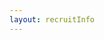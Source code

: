 ```yaml
---
layout: recruitInfo
---
```


<html lang="en">
<head>
    <meta charset="UTF-8">
    <meta http-equiv="X-UA-Compatible" content="IE=edge">
    <meta name="viewport" content="width=device-width, initial-scale=1.0">
    <style>
        /* 背景图片设置 */
        .narrow-image {
            width: 100%;
            display: block;
            margin: 20px auto;
        }

        /* 文字内容的样式 */
        .content {
            max-width: 800px;
            margin: 50px auto;
            padding: 20px;
            background-color: rgba(255, 255, 255, 0.8); /* 半透明背景颜色 */
            border-radius: 10px; /* 内容块边角圆滑 */
            box-shadow: 0 4px 8px rgba(0, 0, 0, 0.1); /* 内容块的阴影效果 */
        }

        h2 {
            text-align: center;
            margin-top: 0;
            color: #333;
        }

        ul {
            list-style-type: disc; /* 列表样式 */
            margin-left: 20px;
        }

        li {
            margin-bottom: 10px;
        }

    </style>
</head>
<body>

<img src="https://bormiolirocco.com/upload/slideshow_hp/Bartender%20Web%20Banner_cga97l7m.jpg" class="narrow-image"> 

<div class="content">
    <h2>岗位人数</h2>
    <ul>
        <li>招聘人数：3人</li>
    </ul>
    
    <h2>薪资</h2>
    <ul>
        <li>薪资范围：人民币 5,000 - 8,000 / 月</li>
    </ul>

    <h2>职位描述</h2>
    <ul>
        <li>负责仓库的日常管理和维护工作，确保货物安全、整洁、有序；</li>
        <li>负责货物的入库、出库、盘点等工作，确保货物数量准确、无误；</li>
        <li>协助生产部门和销售部门进行货物的调配和运输；</li>
        <li>定期对仓库进行安全检查，确保仓库设施的正常运行。</li>
    </ul>
    
    <br> <!-- 在这里增加一个空行 -->

    <h2>职位要求</h2>
    <ul>
        <li>中专及以上学历，物流、仓储等相关专业优先考虑；</li>
        <li>一年以上仓库管理经验，有杯子或相关行业仓库管理经验优先考虑；</li>
        <li>具备良好的沟通能力和团队协作精神，能够与生产部门和销售部门紧密配合；</li>
        <li>具备较强的责任心和敬业精神，能够适应高强度的工作环境。</li>
    </ul>
    
    <br> <!-- 在这里增加一个空行 -->
</div>

</body>
</html>